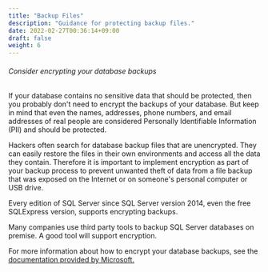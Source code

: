 ```yaml
---
title: "Backup Files"
description: "Guidance for protecting backup files."
date: 2022-02-27T00:36:14+09:00
draft: false
weight: 6
---
```


###### Consider encrypting your database backups

If your database contains no sensitive data that should be protected, then you probably don't need to encrypt the backups of your database.  But keep in mind that even the names, addresses, phone numbers, and email addresses of real people are considered Personally Identifiable Information (PII) and should be protected.

Hackers often search for database backup files that are unencrypted.  They can easily restore the files in their own environments and access all the data they contain.  Therefore it is important to implement encryption as part of your backup process to prevent unwanted theft of data from a file backup that was exposed on the Internet or on someone's personal computer or USB drive.

Every edition of SQL Server since SQL Server version 2014, even the free SQLExpress version, supports encrypting backups.

Many companies use third party tools to backup SQL Server databases on premise.  A good tool will support encryption.

For more information about how to encrypt your database backups, see the [documentation provided by Microsoft.](https://docs.microsoft.com/en-us/sql/relational-databases/backup-restore/backup-encryption)

